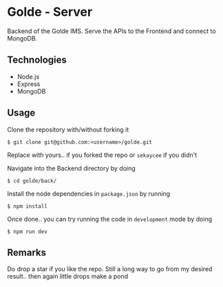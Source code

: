 # Golde - Server

Backend of the Golde IMS. Serve the APIs to the Frontend and connect to MongoDB.

## Technologies

* Node.js
* Express
* MongoDB

## Usage

Clone the repository with/without forking it

```
$ git clone git@github.com:<username>/golde.git
```

Replace <username> with yours.. if you forked the repo or `sekaycee` if you didn't

Navigate into the Backend directory by doing

```
$ cd golde/back/
```

Install the node dependencies in `package.json` by running

```
$ npm install
```

Once done.. you can try running the code in `development` mode by doing

```
$ npm run dev
```

## Remarks

Do drop a star if you like the repo. Still a long way to go from my desired result.. then again little drops make a pond
